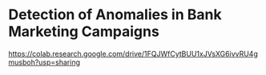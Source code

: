 # Detection of Anomalies in Bank Marketing Campaigns

https://colab.research.google.com/drive/1FQJWfCytBUU1xJVsXG6ivvRU4gmusboh?usp=sharing
